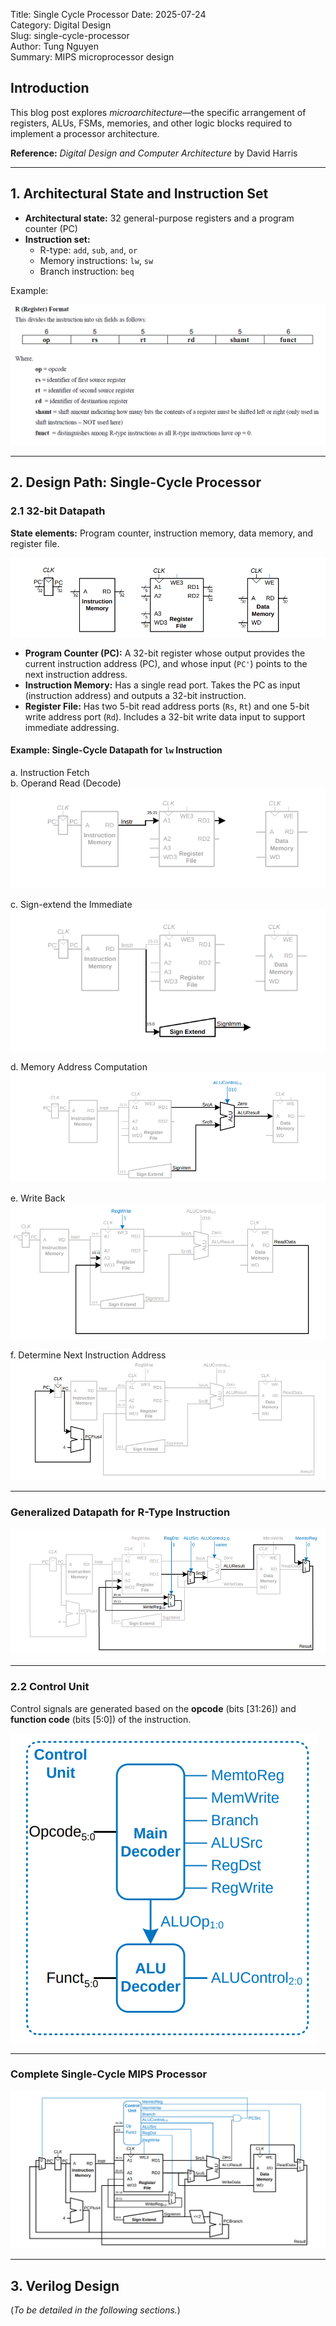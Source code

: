 Title: Single Cycle Processor 
Date: 2025-07-24  
Category: Digital Design  
Slug: single-cycle-processor  
Author: Tung Nguyen  
Summary: MIPS microprocessor design  
<!-- PELICAN_END_SUMMARY -->

## Introduction

This blog post explores *microarchitecture*—the specific arrangement of registers, ALUs, FSMs, memories, and other logic blocks required to implement a processor architecture.

**Reference:** *Digital Design and Computer Architecture* by David Harris

---

## 1. Architectural State and Instruction Set

- **Architectural state:** 32 general-purpose registers and a program counter (PC)  
- **Instruction set:**  
  - R-type: `add`, `sub`, `and`, `or`  
  - Memory instructions: `lw`, `sw`  
  - Branch instruction: `beq`

Example:

![State element](/images/digital_design/processor_2.png)

---

## 2. Design Path: Single-Cycle Processor

### 2.1 32-bit Datapath

**State elements:** Program counter, instruction memory, data memory, and register file.

![Datapath](/images/digital_design/processor_1.png)

- **Program Counter (PC):** A 32-bit register whose output provides the current instruction address (PC), and whose input (`PC'`) points to the next instruction address.  
- **Instruction Memory:** Has a single read port. Takes the PC as input (instruction address) and outputs a 32-bit instruction.  
- **Register File:** Has two 5-bit read address ports (`Rs`, `Rt`) and one 5-bit write address port (`Rd`). Includes a 32-bit write data input to support immediate addressing.

#### Example: Single-Cycle Datapath for `lw` Instruction

a. Instruction Fetch  
b. Operand Read (Decode)  
![Decode](/images/digital_design/processor_3.png)

c. Sign-extend the Immediate  
![Sign-extend](/images/digital_design/processor_4.png)

d. Memory Address Computation  
![Address computation](/images/digital_design/processor_5.png)

e. Write Back  
![Write back](/images/digital_design/processor_6.png)

f. Determine Next Instruction Address  
![Next PC](/images/digital_design/processor_7.png)

---

### Generalized Datapath for R-Type Instruction

![R-type Datapath](/images/digital_design/processor_8.png)

---

### 2.2 Control Unit

Control signals are generated based on the **opcode** (bits [31:26]) and **function code** (bits [5:0]) of the instruction.

![Control unit](/images/digital_design/processor_9.png)

---

### Complete Single-Cycle MIPS Processor

![Complete processor](/images/digital_design/processor_10.png)

---

## 3. Verilog Design

(*To be detailed in the following sections.*)
